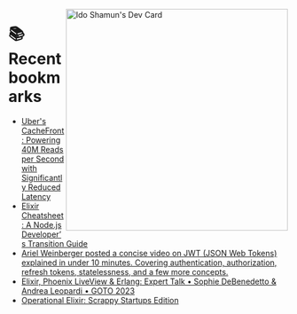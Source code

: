 <a href="https://app.daily.dev/idoshamun"><img src="https://api.daily.dev/devcards/v2/28849d86070e4c099c877ab6837c61f0.png?type=default&r=auy" align="right" width="400" alt="Ido Shamun's Dev Card"/></a>

# 📚 Recent bookmarks
<!-- BOOKMARKS:START -->
- [Uber&#39;s CacheFront: Powering 40M Reads per Second with Significantly Reduced Latency](https://app.daily.dev/posts/QvKOAUeBb?utm_source=rss&utm_medium=bookmarks&utm_campaign=28849d86070e4c099c877ab6837c61f0)
- [Elixir Cheatsheet: A Node.js Developer’s Transition Guide](https://app.daily.dev/posts/103Ekbzgd?utm_source=rss&utm_medium=bookmarks&utm_campaign=28849d86070e4c099c877ab6837c61f0)
- [Ariel Weinberger posted a concise video on JWT &lpar;JSON Web Tokens&rpar; explained in under 10 minutes. Covering authentication, authorization, refresh tokens, statelessness, and a few more concepts.](https://app.daily.dev/posts/3hBHFKCRJ?utm_source=rss&utm_medium=bookmarks&utm_campaign=28849d86070e4c099c877ab6837c61f0)
- [Elixir, Phoenix LiveView &amp; Erlang: Expert Talk • Sophie DeBenedetto &amp; Andrea Leopardi • GOTO 2023](https://app.daily.dev/posts/ul3em3pHX?utm_source=rss&utm_medium=bookmarks&utm_campaign=28849d86070e4c099c877ab6837c61f0)
- [Operational Elixir: Scrappy Startups Edition](https://app.daily.dev/posts/9DwX4GDBs?utm_source=rss&utm_medium=bookmarks&utm_campaign=28849d86070e4c099c877ab6837c61f0)
<!-- BOOKMARKS:END -->
